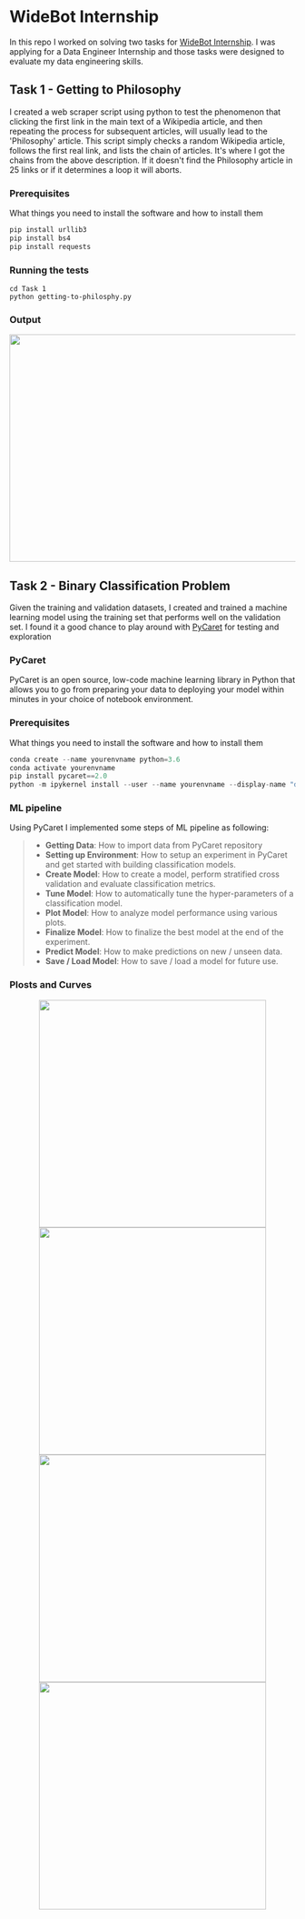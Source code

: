 # WideBot Internship
In this repo I worked on solving two tasks for [WideBot Internship](https://widebot.net/). I was applying for a Data Engineer Internship and those tasks were designed to evaluate my data engineering skills.

## Task 1 - Getting to Philosophy

I created a web scraper script using python to test the phenomenon that clicking the first link in the main text of a Wikipedia article, and then repeating the process for subsequent articles, will usually lead to the 'Philosophy' article. This script simply checks a random Wikipedia article, follows the first real link, and lists the chain of articles. It's where I got the chains from the above description. If it doesn't find the Philosophy article in 25 links or if it determines a loop it will aborts.

### Prerequisites

What things you need to install the software and how to install them

```python
pip install urllib3
pip install bs4
pip install requests
```

### Running the tests

```Shell
cd Task 1 
python getting-to-philosphy.py 
```

### Output

<p align="center">
    <img src="https://raw.githubusercontent.com/MoAmrYehia/WideBot_Internship_Task/master/res/0.png"
        width = "600" 
        height= "400">
</p>

## Task 2 - Binary Classification Problem

Given the training and validation datasets, I created and trained a machine learning model using the training set that performs well on the validation set. I found it a good chance to play around with [PyCaret](https://pycaret.org/) for testing and exploration 

### PyCaret
PyCaret is an open source, low-code machine learning library in Python that allows you to go from preparing your data to deploying your model within minutes in your choice of notebook environment.

### Prerequisites

What things you need to install the software and how to install them

```python
conda create --name yourenvname python=3.6
conda activate yourenvname
pip install pycaret==2.0
python -m ipykernel install --user --name yourenvname --display-name "display-name"
```
### ML pipeline 
Using PyCaret I implemented some steps of ML pipeline as following:

> * **Getting Data**: How to import data from PyCaret repository
> * **Setting up Environment**: How to setup an experiment in PyCaret and get started with building classification models.
> * **Create Model**: How to create a model, perform stratified cross validation and evaluate classification metrics.
> * **Tune Model**: How to automatically tune the hyper-parameters of a classification model.
> * **Plot Model**: How to analyze model performance using various plots.
> * **Finalize Model**: How to finalize the best model at the end of the experiment.
> * **Predict Model**: How to make predictions on new / unseen data.
> * **Save / Load Model**: How to save / load a model for future use.


### Plosts and Curves 

<p align="center">
    <img src="https://raw.githubusercontent.com/MoAmrYehia/WideBot_Internship_Task/master/res/1.png"
        width = "400" 
        height= "400">
    <img src="https://raw.githubusercontent.com/MoAmrYehia/WideBot_Internship_Task/master/res/2.png"
        width = "400" 
        height= "400">
      <img src="https://raw.githubusercontent.com/MoAmrYehia/WideBot_Internship_Task/master/res/3.png"
        width = "400" 
        height= "400">
      <img src="https://raw.githubusercontent.com/MoAmrYehia/WideBot_Internship_Task/master/res/4.png"
        width = "400" 
        height= "400">
</p>
